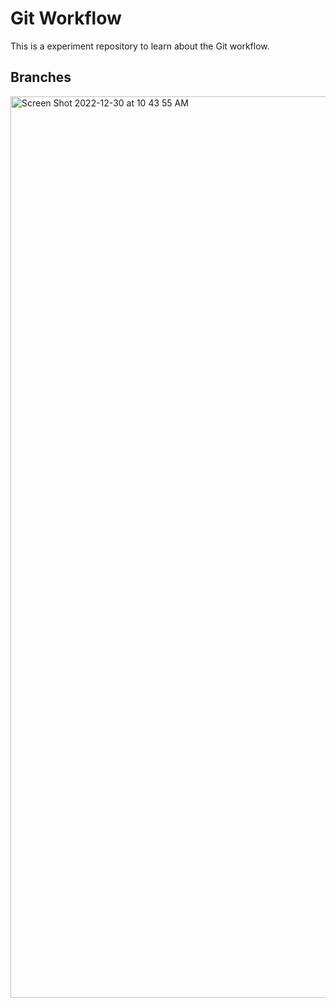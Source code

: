 # Git Workflow
This is a experiment repository to learn about the Git workflow.

## Branches
<img width="1442" alt="Screen Shot 2022-12-30 at 10 43 55 AM" src="https://user-images.githubusercontent.com/55692020/210029251-caad05a7-81a3-4cfb-8715-0a07b7887a93.png">
